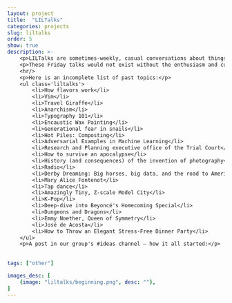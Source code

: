 ```yaml
---
layout: project
title:  "LILTalks"
categories: projects
slug: liltalks
order: 5
show: true
description: >-
    <p>LILTalks are sometimes-weekly, casual conversations about things that people find interesting.</p>
    <p>These Friday talks would not exist without the enthusiasm and curiosity of my colleagues.</p>
    <hr/>
    <p>Here is an incomplete list of past topics:</p>
    <ul class='liltalks'>
        <li>How flavors work</li>
        <li>Vim</li>
        <li>Travel Giraffe</li>
        <li>Anarchism</li>
        <li>Typography 101</li>
        <li>Encaustic Wax Painting</li>
        <li>Generational fear in snails</li>
        <li>Hot Piles: Composting</li>
        <li>Adversarial Examples in Machine Learning</li>
        <li>Research and Planning executive office of the Trial Court</li>
        <li>How to survive an apocalypse</li>
        <li>History (and consequences) of the invention of photography</li>
        <li>Radio</li>
        <li>Derby Dreaming: Big horses, big data, and the road to America's biggest race</li>
        <li>Mary Alice Fontenot</li>
        <li>Tap dance</li>
        <li>Amazingly Tiny, Z-scale Model City</li>
        <li>K-Pop</li>
        <li>Deep-dive into Beyoncé's Homecoming Special</li>
        <li>Dungeons and Dragons</li>
        <li>Emmy Noether, Queen of Symmetry</li>
        <li>José de Acosta</li>       
        <li>How to Throw an Elegant Stress-Free Dinner Party</li>
    </ul>
    <p>A post in our group's #ideas channel — how it all started:</p>
    
 
tags: ["other"]

images_desc: [
    {image: "liltalks/beginning.png", desc: ""},
]
---
```

